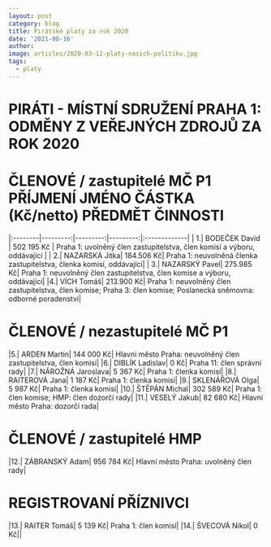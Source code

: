 ```yaml
---
layout: post
category: blog
title: Pirátské platy za rok 2020
date: '2021-08-16'
author: 
image: articles/2020-03-12-platy-nasich-politiku.jpg
tags:
  - platy
---
```


# PIRÁTI - MÍSTNÍ SDRUŽENÍ PRAHA 1: ODMĚNY Z VEŘEJNÝCH ZDROJŮ ZA ROK 2020 				
# ČLENOVÉ / zastupitelé MČ P1	PŘÍJMENÍ	JMÉNO	ČÁSTKA (Kč/netto)	PŘEDMĚT ČINNOSTI
|:--------|---------:|---------:|---------:|:-------------|
| 1.|	BODEČEK	David |	502 195 Kč |	Praha 1: uvolněný člen zastupitelstva, člen komisí a výboru, oddávající |
| 2.| 	NAZARSKÁ	Jitka|	184.506 Kč| 	Praha 1: neuvolněná členka zastupitelstva, členka komisí, oddávající|
| 3.|	NAZARSKÝ 	Pavel|	275.985 Kč| 	Praha 1: neuvolněný člen zastupitelstva, člen komise a výboru, oddávající|
|4.| 	VÍCH	Tomáš|	213.900 Kč|	Praha 1: neuvolněný člen zastupitelstva, člen komise; Praha 3: člen komise; Poslanecká sněmovna: odborné poradenství|

# ČLENOVÉ / nezastupitelé MČ P1				
|5.|	ARDEN	Martin|	144 000 Kč|	Hlavní město Praha: neuvolněný člen zastupitelstva, člen komisí|
|6.|	DIBLÍK 	Ladislav|	0 Kč|	Praha 11: člen správní rady|
|7.|	NÁROŽNÁ	Jaroslava|	5 367 Kč|	Praha 1: členka komisí|
|8.|	RAITEROVÁ	Jana|	1 187 Kč|	Praha 1: členka komisí|
|9.|	SKLENÁŘOVÁ	Olga|	5 987 Kč|	Praha 1: členka komisí|
|10.|	ŠTĚPÁN	Michal|	302 589 Kč|	Praha 1: člen komise; HMP: člen dozorčí rady|
|11.|	VESELÝ	Jakub|	82 680 Kč|	Hlavní město Praha: dozorčí rada|

# ČLENOVÉ / zastupitelé HMP				
|12.|	ZÁBRANSKÝ	Adam|	956 784 Kč|	Hlavní město Praha: uvolněný člen rady|

# REGISTROVANÍ PŘÍZNIVCI				
|13.|	RAITER 	Tomáš|	5 139 Kč|	Praha 1: člen komisí|
|14.| ŠVECOVÁ	Nikol|	0 Kč||
